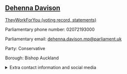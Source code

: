 ## <a href="https://members.parliament.uk/member/4737/contact">Dehenna Davison</a>

<a href="https://www.theyworkforyou.com/mp/25815/dehenna_davison/bishop_auckland">TheyWorkForYou (voting record, statements)</a> 

Parliamentary phone number: 02072193000 

Parliamentary email: dehenna.davison.mp@parliament.uk 

Party: Conservative 

Borough: Bishop Auckland 

<details><summary>Extra contact information and social media</summary> 
<li>Website: https://www.dehennadavison.com/</li>
<li>Twitter: https://twitter.com/DehennaDavison</li>
<li>Constituency office phone number:</li>
<li>Constituency office email:</li>
<li>Facebook: https://www.facebook.com/DehennaDavison</li>
<li>Instagram:</li>
<li>Youtube:</li>
<li>Linkedin:</li>
<li>Government department phone number:</li>
<li>Government department email:</li>
<li>Threads:</li>
<li>Party office phone number:</li>
<li>Party office email:</li>
<li>Tiktok:</li>
</details>